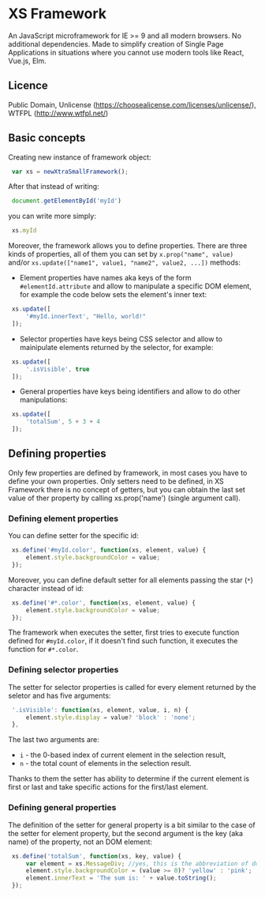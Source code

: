 # XS Framework

An JavaScript microframework for IE >= 9 and all modern browsers. No additional dependencies. Made to simplify creation of Single Page Applications in situations where you cannot use modern tools like React, Vue.js, Elm.

## Licence
Public Domain, Unlicense (https://choosealicense.com/licenses/unlicense/), WTFPL (http://www.wtfpl.net/)

## Basic concepts

Creating new instance of framework object:

```javascript
 var xs = newXtraSmallFramework();
```

After that instead of writing:

```javascript
 document.getElementById('myId')
```

you can write more simply:

```javascript
 xs.myId
```

Moreover, the framework allows you to define properties. There are three kinds of properties, all of them you can set by `x.prop("name", value)` and/or `xs.update(["name1", value1, "name2", value2, ...])` methods:

- Element properties have names aka keys of the form `#elementId.attribute` and allow to manipulate a specific DOM element, for example the code below sets the element's inner text:
```javascript
 xs.update([
     '#myId.innerText', "Hello, world!"
 ]);
```

- Selector properties have keys being CSS selector and allow to mainipulate elements returned by the selector, for example:
```javascript
 xs.update([
     '.isVisible', true
 ]);
```

- General properties have keys being identifiers and allow to do other manipulations:
```javascript
 xs.update([
     'totalSum', 5 + 3 + 4
 ]);
```


## Defining properties

Only few properties are defined by framework, in most cases you have to define your own properties. Only setters need to be defined, in XS Framework there is no concept of getters, but you can obtain the last set value of ther property by calling xs.prop('name') (single argument call).

### Defining element properties
You can define setter for the specific id:
```javascript
 xs.define('#myId.color', function(xs, element, value) {
     element.style.backgroundColor = value;
 });
```
Moreover, you can define default setter for all elements passing the star (`*`) character instead of id:
```javascript
 xs.define('#*.color', function(xs, element, value) {
     element.style.backgroundColor = value;
 });
```

The framework when executes the setter, first tries to execute function defined for `#myId.color`, if it doesn't find such function, it executes the function for `#*.color`.

### Defining selector properties
The setter for selector properties is called for every element returned by the seletor and has five arguments:
```javascript
 '.isVisible': function(xs, element, value, i, n) {
     element.style.display = value? 'block' : 'none';
 },
```
The last two arguments are: 
- `i` - the 0-based index of current element in the selection result, 
- `n` - the total count of elements in the selection result.

Thanks to them the setter has ability to determine if the current element is first or last and take specific actions for the first/last element.

### Defining general properties
The definition of the setter for general property is a bit similar to the case of the setter for element property, but the second argument is the key (aka name) of the property, not an DOM element:
```javascript
 xs.define('totalSum', function(xs, key, value) {
     var element = xs.MessageDiv; //yes, this is the abbreviation of document.getElementById('MessageDiv')
     element.style.backgroundColor = (value >= 0)? 'yellow' : 'pink';
     element.innerText = 'The sum is: ' + value.toString();
 });
```

